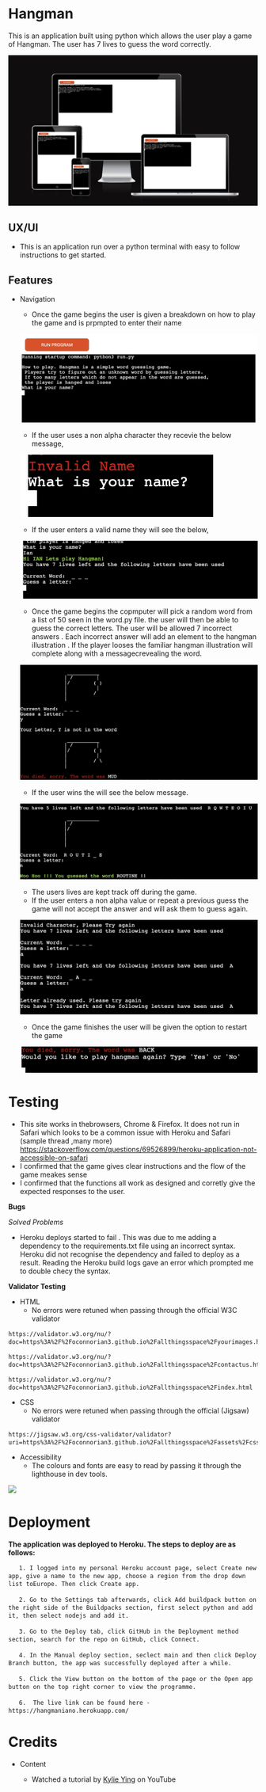 # Hangman #

This is an application built using python which allows the user play a game of Hangman. The user has 7 lives to guess the word correctly.

![](assets/images/responsivness.png)

## UX/UI ##

   * This is an application run over a python terminal with easy to follow instructions to get started. 

## Features ##

 * Navigation

    * Once the game begins the user is given a breakdown on how to play the game and is prpmpted to enter their name

    ![](assets/images/startgame.png)

    * If the user uses a non alpha character they recevie the below message,

    ![](assets/images/invalidname.png)

    * If the user enters a valid name they will see the below,

    ![](assets/images/validname.png)

    * Once the game begins the copmputer will pick a random word from a list of 50 seen in the word.py file. the user will then be able to guess the correct letters. The user will be allowed 7 incorrect answers . Each incorrect answer will add an element to the hangman illustration . If the player looses the familiar hangman illustration will complete along with a messagecrevealing the word.

    ![](assets/images/loosingmessage.png)

    * If the user wins the will see the below message.

    ![](assets/images/wingame.png)  

    * The users lives are kept track off during the game.
    * If the user enters a non alpha value or repeat a previous guess the game will not accept the answer and will ask them to guess again. 

    ![](assets/images/errormsg.png)

    * Once the game finishes the user will be given the option to restart the game

    ![](assets/images/restartgame.png)

 
# Testing #

   * This site works in thebrowsers, Chrome & Firefox. It does not run in Safari which looks to be a common issue with Heroku and Safari (sample thread ,many more) https://stackoverflow.com/questions/69526899/heroku-application-not-accessible-on-safari
   * I confirmed that the game gives clear instructions and the flow of the game meakes sense
   * I confirmed that the functions all work as designed and corretly give the expected responses to the user.

**Bugs** 

*Solved Problems*

   * Heroku deploys started to fail . This was due to me adding a dependency to the requirements.txt file using an incorrect syntax. Heroku did not recognise the dependency and failed to deploy as a result. Reading the Heroku build logs gave an error which prompted me to double checy the syntax.

**Validator Testing**

* HTML
   * No errors were retuned when passing through the official W3C validator

```
https://validator.w3.org/nu/?doc=https%3A%2F%2Foconnorian3.github.io%2Fallthingsspace%2Fyourimages.html
```
```
https://validator.w3.org/nu/?doc=https%3A%2F%2Foconnorian3.github.io%2Fallthingsspace%2Fcontactus.html
```
```
https://validator.w3.org/nu/?doc=https%3A%2F%2Foconnorian3.github.io%2Fallthingsspace%2Findex.html
```

* CSS
   * No errors were retuned when passing through the official (Jigsaw) validator

```
https://jigsaw.w3.org/css-validator/validator?uri=https%3A%2F%2Foconnorian3.github.io%2Fallthingsspace%2Fassets%2Fcss%2Fstyle.css&profile=css3svg&usermedium=all&warning=1&vextwarning=&lang=en
```
    
* Accessibility
   * The colours and fonts are easy to read by passing it through the lighthouse in dev tools.

![](assets/images/Lighouthouse-score.png)     

# Deployment #

**The application was deployed to Heroku. The steps to deploy are as follows:** 

       1. I logged into my personal Heroku account page, select Create new app, give a name to the new app, choose a region from the drop down list toEurope. Then click Create app.

       2. Go to the Settings tab afterwards, click Add buildpack button on the right side of the Buildpacks section, first select python and add it, then select nodejs and add it.
    
       3. Go to the Deploy tab, click GitHub in the Deployment method section, search for the repo on GitHub, click Connect.

       4. In the Manual deploy section, seclect main and then click Deploy Branch button, the app was successfully deployed after a while.

       5. Click the View button on the bottom of the page or the Open app button on the top right corner to view the programme.

       6.  The live link can be found here - https://hangmaniano.herokuapp.com/

# Credits #

* Content

  * Watched a tutorial by [Kylie Ying](https://www.youtube.com/watch?v=cJJTnI22IF8&list=PLqoebFJFAtg940mqPamWw4_ndWbnfqFqh) on YouTube
  
